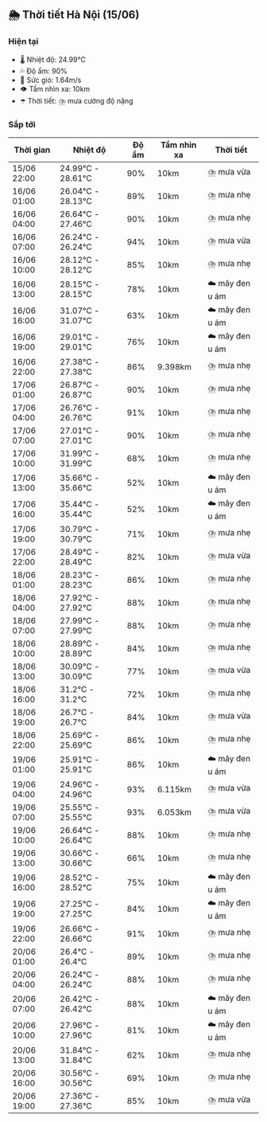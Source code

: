 ## 🌦️ Thời tiết Hà Nội (15/06)

### Hiện tại

- 🌡️ Nhiệt độ: 24.99℃
- 💦 Độ ẩm: 90%
- 💨 Sức gió: 1.64m/s
- 👁️ Tầm nhìn xa: 10km
- ☂️ Thời tiết: ⛈️ mưa cường độ nặng

### Sắp tới

| Thời gian | Nhiệt độ | Độ ẩm | Tầm nhìn xa | Thời tiết |
| --- | --- | --- | --- | --- |
| 15/06 22:00 | 24.99℃ - 28.61℃ | 90% | 10km | ⛈️ mưa vừa |
| 16/06 01:00 | 26.04℃ - 28.13℃ | 89% | 10km | ⛈️ mưa nhẹ |
| 16/06 04:00 | 26.64℃ - 27.46℃ | 90% | 10km | ⛈️ mưa nhẹ |
| 16/06 07:00 | 26.24℃ - 26.24℃ | 94% | 10km | ⛈️ mưa vừa |
| 16/06 10:00 | 28.12℃ - 28.12℃ | 85% | 10km | ⛈️ mưa nhẹ |
| 16/06 13:00 | 28.15℃ - 28.15℃ | 78% | 10km | ☁️ mây đen u ám |
| 16/06 16:00 | 31.07℃ - 31.07℃ | 63% | 10km | ☁️ mây đen u ám |
| 16/06 19:00 | 29.01℃ - 29.01℃ | 76% | 10km | ☁️ mây đen u ám |
| 16/06 22:00 | 27.38℃ - 27.38℃ | 86% | 9.398km | ⛈️ mưa nhẹ |
| 17/06 01:00 | 26.87℃ - 26.87℃ | 90% | 10km | ⛈️ mưa nhẹ |
| 17/06 04:00 | 26.76℃ - 26.76℃ | 91% | 10km | ⛈️ mưa nhẹ |
| 17/06 07:00 | 27.01℃ - 27.01℃ | 90% | 10km | ⛈️ mưa nhẹ |
| 17/06 10:00 | 31.99℃ - 31.99℃ | 68% | 10km | ⛈️ mưa nhẹ |
| 17/06 13:00 | 35.66℃ - 35.66℃ | 52% | 10km | ☁️ mây đen u ám |
| 17/06 16:00 | 35.44℃ - 35.44℃ | 52% | 10km | ☁️ mây đen u ám |
| 17/06 19:00 | 30.79℃ - 30.79℃ | 71% | 10km | ⛈️ mưa nhẹ |
| 17/06 22:00 | 28.49℃ - 28.49℃ | 82% | 10km | ⛈️ mưa vừa |
| 18/06 01:00 | 28.23℃ - 28.23℃ | 86% | 10km | ⛈️ mưa nhẹ |
| 18/06 04:00 | 27.92℃ - 27.92℃ | 88% | 10km | ⛈️ mưa nhẹ |
| 18/06 07:00 | 27.99℃ - 27.99℃ | 88% | 10km | ⛈️ mưa nhẹ |
| 18/06 10:00 | 28.89℃ - 28.89℃ | 84% | 10km | ⛈️ mưa nhẹ |
| 18/06 13:00 | 30.09℃ - 30.09℃ | 77% | 10km | ⛈️ mưa vừa |
| 18/06 16:00 | 31.2℃ - 31.2℃ | 72% | 10km | ⛈️ mưa nhẹ |
| 18/06 19:00 | 26.7℃ - 26.7℃ | 84% | 10km | ⛈️ mưa vừa |
| 18/06 22:00 | 25.69℃ - 25.69℃ | 86% | 10km | ⛈️ mưa nhẹ |
| 19/06 01:00 | 25.91℃ - 25.91℃ | 86% | 10km | ☁️ mây đen u ám |
| 19/06 04:00 | 24.96℃ - 24.96℃ | 93% | 6.115km | ⛈️ mưa vừa |
| 19/06 07:00 | 25.55℃ - 25.55℃ | 93% | 6.053km | ⛈️ mưa vừa |
| 19/06 10:00 | 26.64℃ - 26.64℃ | 88% | 10km | ⛈️ mưa nhẹ |
| 19/06 13:00 | 30.66℃ - 30.66℃ | 66% | 10km | ⛈️ mưa nhẹ |
| 19/06 16:00 | 28.52℃ - 28.52℃ | 75% | 10km | ☁️ mây đen u ám |
| 19/06 19:00 | 27.25℃ - 27.25℃ | 84% | 10km | ☁️ mây đen u ám |
| 19/06 22:00 | 26.66℃ - 26.66℃ | 91% | 10km | ⛈️ mưa nhẹ |
| 20/06 01:00 | 26.4℃ - 26.4℃ | 89% | 10km | ⛈️ mưa nhẹ |
| 20/06 04:00 | 26.24℃ - 26.24℃ | 88% | 10km | ⛈️ mưa nhẹ |
| 20/06 07:00 | 26.42℃ - 26.42℃ | 88% | 10km | ☁️ mây đen u ám |
| 20/06 10:00 | 27.96℃ - 27.96℃ | 81% | 10km | ☁️ mây đen u ám |
| 20/06 13:00 | 31.84℃ - 31.84℃ | 62% | 10km | ⛈️ mưa nhẹ |
| 20/06 16:00 | 30.56℃ - 30.56℃ | 69% | 10km | ⛈️ mưa nhẹ |
| 20/06 19:00 | 27.36℃ - 27.36℃ | 85% | 10km | ⛈️ mưa vừa |
